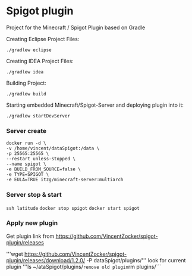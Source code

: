 # Spigot plugin
Project for the Minecraft / Spigot Plugin based on Gradle

Creating Eclipse Project Files:

`./gradlew eclipse`

Creating IDEA Project Files:

`./gradlew idea`

Building Project:

`./gradlew build`

Starting embedded Minecraft/Spigot-Server and deploying plugin into it:

`./gradlew startDevServer`

### Server create
```
docker run -d \
-v /home/vincent/dataSpigot:/data \
-p 25565:25565 \
--restart unless-stopped \
--name spigot \
-e BUILD_FROM_SOURCE=false \
-e TYPE=SPIGOT \
-e EULA=TRUE itzg/minecraft-server:multiarch
```

### Server stop & start

```ssh latitude```
```docker stop spigot```
```docker start spigot```

### Apply new plugin

Get plugin link from https://github.com/VincentZocker/spigot-plugin/releases

'''wget https://github.com/VincentZocker/spigot-plugin/releases/download/1.2.0/<Your NetherScrap-XXXXX.jar> -P dataSpigot/plugins/'''
look for current plugin
'''ls ~/ataSpigot/plugins/```
remove old plugin
```rm plugins/<Your OLD NetherScrap-XXXXX.jar>```
